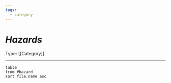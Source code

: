 ```yaml
---
tags:
  - category
---
```

# _Hazards_

Type: [[Category]]

----



```dataview
table
from #hazard 
sort file.name asc
```

